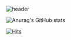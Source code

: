 ![header](https://capsule-render.vercel.app/api?height=300&type=waving&color=668EFD&text=gisung's%20GitHub&fontColor=ffffff)



![Anurag's GitHub stats](https://github-readme-stats.vercel.app/api?username=gisungPark&hide=prs)

<p align="right">

  [![Hits](https://hits.seeyoufarm.com/api/count/incr/badge.svg?url=https%3A%2F%2Fgithub.com%2FgisungPark&count_bg=%235092E3&title_bg=%23555555&icon=&icon_color=%23E7E7E7&title=hits&edge_flat=false)](https://hits.seeyoufarm.com)
</p>
